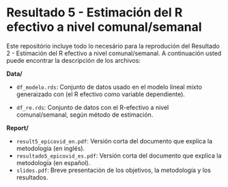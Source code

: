 # Resultado 5 - Estimación del R efectivo a nivel comunal/semanal

Este repositório incluye todo lo necesário para la reprodución del Resultado 2 - 
Estimación del R efectivo a nivel comunal/semanal. A continuación usted puede 
encontrar la descripción de los archivos:

**Data/**

- `df_modelo.rds`: Conjunto de datos usado en el modelo lineal mixto 
generaizado con (el R efectivo como variable dependiente).

- `df_re.rds`: Conjunto de datos con el R-efectivo a nivel 
comunal/semanal, según método de estimación.

**Report/**

- `result5_epicovid_en.pdf`: Versión corta del documento que explica la metodología (en inglés).
- `resultado5_epicovid_es.pdf`: Versión corta del documento que explica la metodología (en español).
- `slides.pdf`: Breve presentación de los objetivos, la metodología y 
los resultados.
